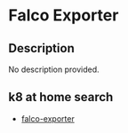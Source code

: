 # Falco Exporter

## Description

No description provided.

## k8 at home search

- [falco-exporter](https://nanne.dev/k8s-at-home-search/#/falco-exporter)
